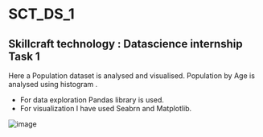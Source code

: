 # SCT_DS_1
## Skillcraft technology : Datascience internship Task 1
Here a Population dataset is analysed and visualised. Population by Age is analysed using histogram .
* For data exploration Pandas library is used.
* For visualization I have used Seabrn and Matplotlib. 

![image](https://github.com/user-attachments/assets/e9a6b0e6-a866-410e-b9be-93635d2a7e5e)
